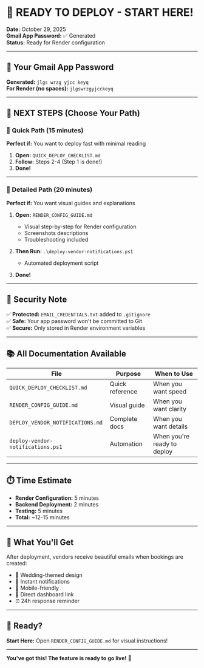 # 🎉 READY TO DEPLOY - START HERE!

**Date:** October 29, 2025  
**Gmail App Password:** ✅ Generated  
**Status:** Ready for Render configuration

---

## 📧 Your Gmail App Password

**Generated:** `jlgs wrzg yjcc keyq`  
**For Render (no spaces):** `jlgswrzgyjcckeyq`

---

## 🎯 NEXT STEPS (Choose Your Path)

### 🚀 Quick Path (15 minutes)
**Perfect if:** You want to deploy fast with minimal reading

1. **Open:** `QUICK_DEPLOY_CHECKLIST.md`
2. **Follow:** Steps 2-4 (Step 1 is done!)
3. **Done!**

---

### 📖 Detailed Path (20 minutes)
**Perfect if:** You want visual guides and explanations

1. **Open:** `RENDER_CONFIG_GUIDE.md` 
   - Visual step-by-step for Render configuration
   - Screenshots descriptions
   - Troubleshooting included

2. **Then Run:** `.\deploy-vendor-notifications.ps1`
   - Automated deployment script

3. **Done!**

---

## 🔐 Security Note

✅ **Protected:** `EMAIL_CREDENTIALS.txt` added to `.gitignore`  
✅ **Safe:** Your app password won't be committed to Git  
✅ **Secure:** Only stored in Render environment variables  

---

## 📚 All Documentation Available

| File | Purpose | When to Use |
|------|---------|-------------|
| `QUICK_DEPLOY_CHECKLIST.md` | Quick reference | When you want speed |
| `RENDER_CONFIG_GUIDE.md` | Visual guide | When you want clarity |
| `DEPLOY_VENDOR_NOTIFICATIONS.md` | Complete docs | When you want details |
| `deploy-vendor-notifications.ps1` | Automation | When you're ready to deploy |

---

## ⏱️ Time Estimate

- **Render Configuration:** 5 minutes
- **Backend Deployment:** 2 minutes  
- **Testing:** 5 minutes
- **Total:** ~12-15 minutes

---

## 🎉 What You'll Get

After deployment, vendors receive beautiful emails when bookings are created:

- 💝 Wedding-themed design
- 📧 Instant notifications
- 📱 Mobile-friendly
- 🔗 Direct dashboard link
- ⏰ 24h response reminder

---

## 🚀 Ready?

**Start Here:** Open `RENDER_CONFIG_GUIDE.md` for visual instructions!

---

**You've got this! The feature is ready to go live!** 🎊
